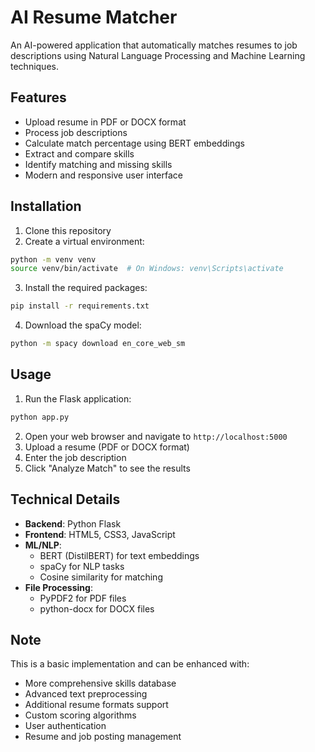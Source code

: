 # AI Resume Matcher

An AI-powered application that automatically matches resumes to job descriptions using Natural Language Processing and Machine Learning techniques.

## Features

- Upload resume in PDF or DOCX format
- Process job descriptions
- Calculate match percentage using BERT embeddings
- Extract and compare skills
- Identify matching and missing skills
- Modern and responsive user interface

## Installation

1. Clone this repository
2. Create a virtual environment:
```bash
python -m venv venv
source venv/bin/activate  # On Windows: venv\Scripts\activate
```

3. Install the required packages:
```bash
pip install -r requirements.txt
```

4. Download the spaCy model:
```bash
python -m spacy download en_core_web_sm
```

## Usage

1. Run the Flask application:
```bash
python app.py
```

2. Open your web browser and navigate to `http://localhost:5000`
3. Upload a resume (PDF or DOCX format)
4. Enter the job description
5. Click "Analyze Match" to see the results

## Technical Details

- **Backend**: Python Flask
- **Frontend**: HTML5, CSS3, JavaScript
- **ML/NLP**: 
  - BERT (DistilBERT) for text embeddings
  - spaCy for NLP tasks
  - Cosine similarity for matching
- **File Processing**: 
  - PyPDF2 for PDF files
  - python-docx for DOCX files

## Note

This is a basic implementation and can be enhanced with:
- More comprehensive skills database
- Advanced text preprocessing
- Additional resume formats support
- Custom scoring algorithms
- User authentication
- Resume and job posting management
